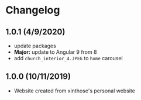 # Changelog

## 1.0.1 (4/9/2020)

- update packages
- **Major:** update to Angular 9 from 8
- add `church_interior_4.JPEG` to `home` carousel

## 1.0.0 (10/11/2019)

- Website created from xinthose's personal website
